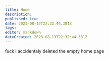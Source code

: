 ```yaml
---
title: Home
description: 
published: true
date: 2023-08-13T22:32:44.381Z
tags: 
editor: markdown
dateCreated: 2023-08-13T22:32:44.381Z
---
```


fuck i accidentaly deleted the empty home page 